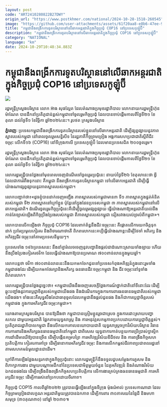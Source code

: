 ```yaml
---
layout: post
code: "ART2410280822B27DWY"
origin_url: "https://www.postkhmer.com/national/2024-10-28-1518-260545"
image: "https://github.com/user-attachments/assets/61f20aa8-e8b6-47ee-9a2c-8e4c1f062d84"
title: "កម្ពុជា​នឹង​ពង្រីក​ការទូត​បរិស្ថាន​នៅ​លើ​ឆាក​អន្តរជាតិ​ក្នុង​កិច្ច​ប្រជុំ COP16 នៅ​ប្រទេស​កូឡុំប៊ី"
description: "​​កម្ពុជា​នឹង​ពង្រីក​ការទូត​បរិស្ថាន​នៅ​លើ​ឆាក​អន្តរជាតិ​ក្នុង​កិច្ច​ប្រជុំ COP16 នៅ​ប្រទេស​កូឡុំប៊ី​"
category: "NATIONAL"
language: "km"
date: 2024-10-29T10:48:34.883Z
---
```


# កម្ពុជា​នឹង​ពង្រីក​ការទូត​បរិស្ថាន​នៅ​លើ​ឆាក​អន្តរជាតិ​ក្នុង​កិច្ច​ប្រជុំ COP16 នៅ​ប្រទេស​កូឡុំប៊ី

![](https://github.com/user-attachments/assets/ab1bf276-acbf-45d6-b315-cd5d81c6db38)

រដ្ឋមន្រ្តី​ក្រសួង​បរិស្ថាន លោក អ៊ាង សុផល្លែត ដែល​តំណាង​ប្រមុខ​រដ្ឋាភិបាល លោក​នាយក​រដ្ឋមន្រ្តីហ៊ុន ម៉ាណែត បាន​ដឹកនាំ​ប្រតិភូ​ជាន់​ខ្ពស់​កម្ពុជា​ទៅ​ចូលរួម​កិច្ច​ប្រជុំ ដែល​បាន​ចាប់​ផ្តើម​កាល​ពី​ថ្ងៃទី​២១ ខែ​តុលា ដល់​ថ្ងៃទី​១ ខែ​វិច្ឆិកា ឆ្នាំ​២០២៤​នេះ។ រូបថត ក្រសួង​បរិស្ថាន

**ភ្នំពេញៈ** ប្រទេស​កម្ពុជា​នឹង​ពង្រីក​ការ​ទូត​បរិស្ថាន​របស់​ខ្លួន​នៅ​លើ​ឆាក​អន្តរជាតិ ដើម្បី​ផ្សព្វផ្សាយ​នូវ​ភាព​ស្អាត​របស់​កម្ពុជា នៅ​ពេល​ចូលរួម​សន្និសីទ នៃ​រដ្ឋភាគី​កិច្ច​ព្រមព្រៀង អង្គការ​សហប្រជាជាតិ​ស្តីពី​ជីវៈចម្រុះ លើក​ទី​១៦ (COP16) នៅទីក្រុង​កាលី ប្រទេស​កូឡុំប៊ី ដែល​មាន​ប្រទេស​ជិត​ ២០០​ចូលរួម។

រដ្ឋមន្រ្តី​ក្រសួង​បរិស្ថាន លោក អ៊ាង សុផល្លែត ដែល​តំណាង​ប្រមុខ​រដ្ឋាភិបាល លោក​នាយក​រដ្ឋមន្រ្តីហ៊ុន ម៉ាណែត បាន​ដឹកនាំ​ប្រតិភូ​ជាន់​ខ្ពស់​កម្ពុជា​ទៅ​ចូលរួម​កិច្ច​ប្រជុំ ដែល​បាន​ចាប់​ផ្តើម​កាល​ពី​ថ្ងៃទី​២១ ខែ​តុលា ដល់​ថ្ងៃទី​១ ខែ​វិច្ឆិកា ឆ្នាំ​២០២៤​នេះ។

លោក​រដ្ឋមន្រ្តី​បាន​ថ្លែង​នៅ​មុន​ពេល​ចេញ​ដំណើរ​ទៅ​ចូលរួម​ប្រជុំ​នេះ នា​យប់​ថ្ងៃទី​២៦ ខែ​តុលា​នេះ​ថា អ្វី​ដែល​ជា​ការរំពឹង​ទុក​នោះ គឺ​កម្ពុជា នឹង​ពង្រីក​ការ​ទូត​បរិស្ថាន​កម្ពុជា ទៅ​លើ​ឆាក​អន្តរជាតិ ដើម្បី​ធ្វើ​យ៉ាងណា​ផ្សព្វផ្សាយ​នូវ​ភាពស្អាត​របស់​កម្ពុជា។ 

លោក​បញ្ជាក់​ថា៖​«ដូច​ខ្ញុំ​បាន​ដាក់​ចេញ​អញ្ជឹង ភាព​ស្អាត​របស់​កម្ពុជា​មាន​៣ ទី១ ភាពស្អាត​ក្នុង​ផ្នត់​គំនិត​របស់កម្ពុជា ទី២ ភាពស្អាត​នៅ​ក្រៅ​ខ្លួន ប៉ុន្តែ​នៅ​ក្នុង​ដែន​ប្រទេស​កម្ពុជា ៣ ភាពស្អាត​របស់​កម្ពុជា​នៅ​លើ​ឆាក​អន្តរជាតិ។ ដំណើរ​ចូល​រួម​កិច្ច​ប្រជុំ​នេះ​គឺ​ដើម្បី​ចូលរួម​ផ្សព្វផ្សាយ ធ្វើ​យ៉ាង​ណា​ឱ្យ​អន្តរជាតិ​យល់​ដឹង​កាន់​តែ​ច្បាស់​ឡើង​ពី​កិច្ច​ប្រឹងប្រែង​របស់​កម្ពុជា ពី​ភាព​ស្អាត​របស់​កម្ពុជា ជៀសវាង​យល់​ច្រលំ​ពី​កម្ពុជា»។ 

លោក​បាន​លើក​ឡើង​ថា កិច្ច​ប្រជុំ COP16 ដែល​ពាក់ព័ន្ធ​នឹង​ជីវៈចម្រុះ​នេះ គឺ​ផ្តោត​លើ​ការ​យក​ចិត្ត​ទុក​ដាក់ ប្រមែប្រមូល​កៀរគរ និង​ពិចារណា​ថាតើ ពិភពលោក​នេះ​គប្បី​ធ្វើ​យ៉ាង​ណា​ខ្លះ​ដើម្បី​ថែទាំ អភិរក្ស និង​អភិវឌ្ឍជីវៈចម្រុះ​នៅ​តាម​ប្រទេស​នីមួយៗ។ 

ប្រទេស​ទាំង ១៩៦​ប្រទេស​នេះ នឹង​នាំគ្នា​រំលេច​ចេញ​នូវ​បញ្ហា​និង​ផ្តល់ជា​​ដំណោះស្រាយ​ទាំង​ឡាយ ហើយនឹង​ប្រឹងប្រែង​កៀរគរ​ថវិកា ដែល​ធ្វើ​យ៉ាងណា​ឱ្យ​បាន​ប្រមាណ ៧០០​ពាន់​លាន​ក្នុង​មួយ​ឆ្នាំ។ 

លោក​បន្ត​ថា ថវិកា ៧០០​ពាន់​លាន​​នេះ​នឹង​យក​មក​ចែក​ជូន​ទៅ​ប្រទេស​កំពុង​អភិឌ្ឍន៍​ក្នុង​នោះ​រួម​ទាំង​កម្ពុជាផងដែរ ដើម្បី​យក​មក​ថែរក្សា​និង​អភិរក្ស ធនធាន​ជីវៈចម្រុះ​កម្ពុជា និង ជីវៈចម្រុះ​នៅ​ទូទាំង​ពិភពលោក។ 

លោក​រដ្ឋមន្រ្តី​បាន​ថ្លែង​ដូច្នេះ​ថា៖ «កម្ពុជា​យើង​នឹង​ចេញ​សេចក្តីថ្លែងការណ៍​ថ្នាក់​ជាតិ​នៅ​ទីនោះ​ដែរ ដើម្បី​ឆ្លុះបញ្ជាំង​នូវ​ការ​ប្តេជ្ញា​ចិត្ត​របស់​កម្ពុជា​យើង​ផង និង​ដំណើរការ​ក្នុង​ការ​ការពារ​ធនធាន​ធម្មជាតិ​របស់​កម្ពុជា​យើងផង។ ទាំង​នេះ​គឺ​សុទ្ធសឹង​តែ​ជា​ធាតុចូល​ដែល​កម្ពុជា​នឹង​ផ្តល់​ជូន​ផង និង​ក៏​ជា​ការ​ប្តេជ្ញា​ចិត្ត​របស់​កម្ពុជា​ផង ក្នុង​ការ​អភិរក្ស​ជីវៈចម្រុះ​កម្ពុជា»។

យោង​តាម​ក្រសួង​បរិស្ថាន បាន​ឱ្យ​ដឹង​ថា កម្ពុជា​បាន​ត្រៀម​ខ្លួន​រួច​ជា​ស្រេច ក្នុង​ការ​ដោះស្រាយ​បញ្ហា​សកល ជាមួយ​អន្តរជាតិ ផ្អែក​តាម​យុទ្ធសាស្រ្ត និង ការ​អនុវត្ត​សកម្មភាព​ប្រកប​ដោយ​ការ​ប្តេជ្ញា​ចិត្ត​ខ្ពស់។ ប្រតិភូ​រាជរដ្ឋាភិបាល​កម្ពុជា នឹង​លើក​យក​គោល​នយោបាយ​ជាតិ យុទ្ធសាស្រ្ត​ចក្រា​វិស័យ​បរិស្ថាន វិធាន​ការ​ការពារ​និងអភិរក្ស​ធនធាន​ធម្មជាតិ​នៅ​កម្ពុជា ជាពិសេស យុទ្ធនាការ​កាត់​បន្ថយ​ការ​ប្រើប្រាស់​ប្លាស្ទិក ការ​ដាំ​ដើមឈើ​ឱ្យបាន​ច្រើន ដើម្បី​បង្កើន​គម្របព្រៃ ការ​អភិវឌ្ឍ​វិស័យ​ឌីជីថល និង ការ​ពង្រឹង​កិច្ច​សហប្រតិបត្តិការ កៀរគរការ​គាំទ្រ ដើម្បី​ធានា​ការ​អភិរក្ស​ជីវៈចម្រុះ និង​ការ​លើក​កម្ពស់​ជីវភាព​ប្រជាពលរដ្ឋ​នៅ​តាម​សហគមន៍​មូលដ្ឋាន​ជាដើម។ 

ក្រៅពី​ការ​ឡើង​ថ្លែង​សន្ទរកថា​ក្នុង​កិច្ច​ប្រជុំ​នោះ លោក​រដ្ឋមន្រ្តី​ក៏​នឹង​ទទួល​ជួប​សម្តែង​ការ​គួសម និង​ពិភាក្សា​ការងារ ជាមួយ​បណ្តា​មេដឹកនាំ​នៃ​ប្រទេស​ជា​មិត្ត​មួយ​ចំនួន​ ដៃគូ​អភិវឌ្ឍន៍ និង​តំណាង​វិស័យ​ឯកជន​ផងដែរ ដើម្បី​ពង្រឹង​និង​ពង្រីក​កិច្ច​សហប្រតិបត្តិការ លើ​ការងារ​គ្រប់គ្រង​ធនធាន​ធម្មជាតិ ការ​អភិរក្ស​ជីវៈចម្រុះ ដើម្បី​ការ​រស់នៅ​ប្រកប​ដោយ​ចីរភាព។

កិច្ច​ប្រជុំ COP15 កាល​ពី​ឆ្នាំ​២០២២ ត្រូវ​បាន​ធ្វើឡើង​នៅ​ក្នុង​ទីក្រុង ម៉ុងរ៉េអាល់ ប្រទេស​កាណាដា ដែល​កិច្ច​ព្រមព្រៀង​ជា​លក្ខណៈ​អន្តរជាតិ​មួយ​ត្រូវ​បាន​ឯកភាព ដើម្បី​ការពារ ៣០ភាគរយ​នៃ​ផ្ទៃដី និង​មហាសមុទ្រ (៣០​គុណ​៣០) នៅ​ឆ្នាំ ២០៣០៕